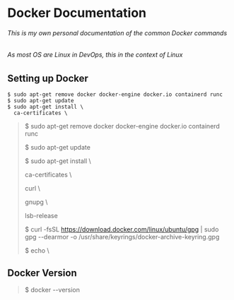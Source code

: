 # Docker Documentation
###### This is my own personal documentation of the common Docker commands
###### As most OS are Linux in DevOps, this in the context of Linux


## Setting up Docker
    $ sudo apt-get remove docker docker-engine docker.io containerd runc
    $ sudo apt-get update
    $ sudo apt-get install \
      ca-certificates \
> $ sudo apt-get remove docker docker-engine docker.io containerd runc
>
> $ sudo apt-get update
> 
> $ sudo apt-get install \\
>   
>   ca-certificates \\
>   
>   curl \\
>   
>   gnupg \\
>   
>   lsb-release
>   
> $ curl -fsSL https://download.docker.com/linux/ubuntu/gpg | sudo gpg --dearmor -o /usr/share/keyrings/docker-archive-keyring.gpg
> 
> $ echo \\
>   

## Docker Version
> $ docker --version
